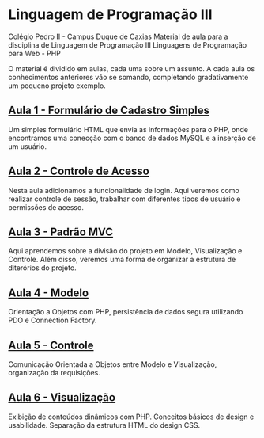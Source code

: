 # Linguagem de Programação III

Colégio Pedro II - Campus Duque de Caxias
Material de aula para a disciplina de Linguagem de Programação III
Linguagens de Programação para Web - PHP

O material é dividido em aulas, cada uma sobre um assunto. A cada aula os conhecimentos anteriores vão se somando, completando gradativamente um pequeno projeto exemplo.

## [Aula 1 - Formulário de Cadastro Simples](Aula%201/README.md)

Um simples formulário HTML que envia as informações para o PHP, onde encontramos uma conecção com o banco de dados MySQL e a inserção de um usuário.

## [Aula 2 - Controle de Acesso](Aula%202/README.md)

Nesta aula adicionamos a funcionalidade de login. Aqui veremos como realizar controle de sessão, trabalhar com diferentes tipos de usuário e permissões de acesso.

## [Aula 3 - Padrão MVC](Aula%203/README.md)

Aqui aprendemos sobre a divisão do projeto em Modelo, Visualização e Controle. Além disso, veremos uma forma de organizar a estrutura de diterórios do projeto.

## [Aula 4 - Modelo](Aula%204/README.md)

Orientação a Objetos com PHP, persistência de dados segura utilizando PDO e Connection Factory.

## [Aula 5 - Controle](Aula%205/README.md)

Comunicação Orientada a Objetos entre Modelo e Visualização, organização da requisições.

## [Aula 6 - Visualização](Aula%206/README.md)

Exibição de conteúdos dinâmicos com PHP. Conceitos básicos de design e usabilidade. Separação da estrutura HTML do design CSS.
